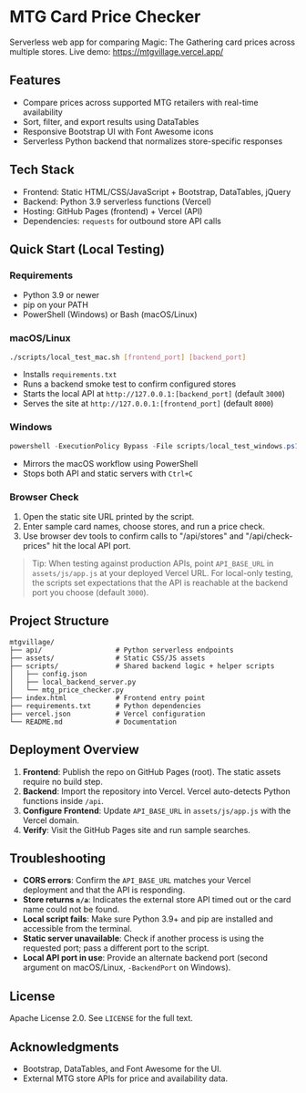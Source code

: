 # MTG Card Price Checker

Serverless web app for comparing Magic: The Gathering card prices across multiple stores. Live demo: https://mtgvillage.vercel.app/

## Features
- Compare prices across supported MTG retailers with real-time availability
- Sort, filter, and export results using DataTables
- Responsive Bootstrap UI with Font Awesome icons
- Serverless Python backend that normalizes store-specific responses

## Tech Stack
- Frontend: Static HTML/CSS/JavaScript + Bootstrap, DataTables, jQuery
- Backend: Python 3.9 serverless functions (Vercel)
- Hosting: GitHub Pages (frontend) + Vercel (API)
- Dependencies: `requests` for outbound store API calls

## Quick Start (Local Testing)

### Requirements
- Python 3.9 or newer
- pip on your PATH
- PowerShell (Windows) or Bash (macOS/Linux)

### macOS/Linux
```bash
./scripts/local_test_mac.sh [frontend_port] [backend_port]
```
- Installs `requirements.txt`
- Runs a backend smoke test to confirm configured stores
- Starts the local API at `http://127.0.0.1:[backend_port]` (default `3000`)
- Serves the site at `http://127.0.0.1:[frontend_port]` (default `8000`)

### Windows
```powershell
powershell -ExecutionPolicy Bypass -File scripts/local_test_windows.ps1 -Port 8000 -BackendPort 3000
```
- Mirrors the macOS workflow using PowerShell
- Stops both API and static servers with `Ctrl+C`

### Browser Check
1. Open the static site URL printed by the script.
2. Enter sample card names, choose stores, and run a price check.
3. Use browser dev tools to confirm calls to "/api/stores" and "/api/check-prices" hit the local API port.

> Tip: When testing against production APIs, point `API_BASE_URL` in `assets/js/app.js` at your deployed Vercel URL. For local-only testing, the scripts set expectations that the API is reachable at the backend port you choose (default `3000`).

## Project Structure
```
mtgvillage/
├── api/                  # Python serverless endpoints
├── assets/               # Static CSS/JS assets
├── scripts/              # Shared backend logic + helper scripts
│   ├── config.json
│   ├── local_backend_server.py
│   └── mtg_price_checker.py
├── index.html            # Frontend entry point
├── requirements.txt      # Python dependencies
├── vercel.json           # Vercel configuration
└── README.md             # Documentation
```

## Deployment Overview
1. **Frontend**: Publish the repo on GitHub Pages (root). The static assets require no build step.
2. **Backend**: Import the repository into Vercel. Vercel auto-detects Python functions inside `/api`.
3. **Configure Frontend**: Update `API_BASE_URL` in `assets/js/app.js` with the Vercel domain.
4. **Verify**: Visit the GitHub Pages site and run sample searches.

## Troubleshooting
- **CORS errors**: Confirm the `API_BASE_URL` matches your Vercel deployment and that the API is responding.
- **Store returns `n/a`**: Indicates the external store API timed out or the card name could not be found.
- **Local script fails**: Make sure Python 3.9+ and pip are installed and accessible from the terminal.
- **Static server unavailable**: Check if another process is using the requested port; pass a different port to the script.
- **Local API port in use**: Provide an alternate backend port (second argument on macOS/Linux, `-BackendPort` on Windows).

## License
Apache License 2.0. See `LICENSE` for the full text.

## Acknowledgments
- Bootstrap, DataTables, and Font Awesome for the UI.
- External MTG store APIs for price and availability data.
